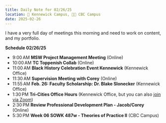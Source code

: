 ```yaml
---
title: Daily Note for 02/26/25
location: 🏫 Kennewick Campus, 🌃🏫 CBC Campus
date: 2025-02-26
---
```

I have a very full day of meetings this morning and need to work on content, and my portfolio.

**Schedule 02/26/25**

- 9:00 AM **MSW Project Management Meeting** (Online)
- 10:00 AM **TC Toppenish Collab** (Online)
- 11:00 AM **Black History Celebration Event Kennewick** (Kennewick Office)
- 11:30 AM **Supervision Meeting with Corey** (Online)
- 11:55 AM **Feb. 26: Faculty Scholarship: Dr. Blake Slonecker** (Kennewick Office)
- 1:30 PM **Tri-Cities Office Hours** (Kennewick Office, but you can also [join via Zoom]( https://heritage.zoom.us/my/dr.jacob))
- 2:30 PM **Review Professional Development Plan - Jacob/Corey** (Online)
- 5:30 PM **Week 06  SOWK 487w - Theories of Practice II** (CBC Campus)
